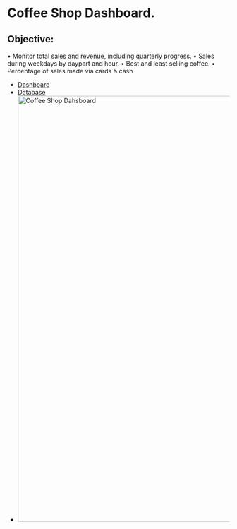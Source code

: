 # Coffee Shop Dashboard.

## Objective:
•	Monitor total sales and revenue, including quarterly progress.</n>
•	Sales during weekdays by daypart and hour.
•	Best and least selling coffee.
•	Percentage of sales made via cards & cash

- <a href=https://github.com/Ripulkumar91/Excel/blob/main/Coffee%20sales%20dashboard.xlsx> Dashboard
- <a href=https://github.com/Ripulkumar91/Excel/blob/main/Coffe_sales_Database.xlsx>Database
- <img width="1024" height="965" alt="Coffee Shop Dahsboard" src="https://github.com/user-attachments/assets/629fa64d-8c88-402b-8c05-479b1ce1509d" />

